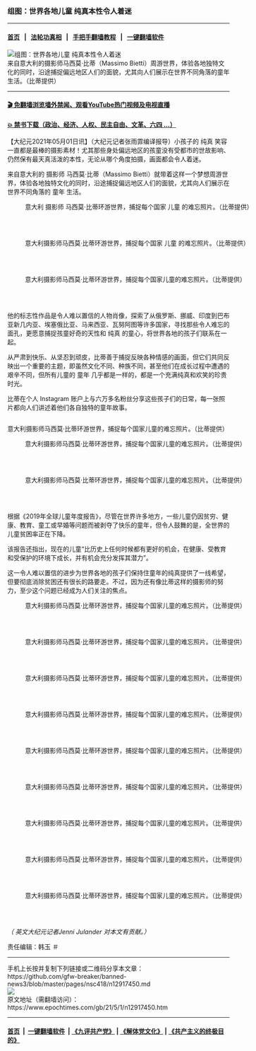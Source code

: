 ### 组图：世界各地儿童 纯真本性令人着迷
------------------------

#### [首页](https://github.com/gfw-breaker/banned-news3/blob/master/README.md) &nbsp;&nbsp;|&nbsp;&nbsp; [法轮功真相](https://github.com/begood0513/basic/blob/master/README.md)  &nbsp;&nbsp;|&nbsp;&nbsp; [手把手翻墙教程](https://github.com/gfw-breaker/guides/wiki)  &nbsp;&nbsp;|&nbsp;&nbsp; [一键翻墙软件](https://github.com/gfw-breaker/nogfw/blob/master/README.md)  



<div><img alt="组图：世界各地儿童 纯真本性令人着迷" class="attachment-djy_600_400 size-djy_600_400 wp-post-image" src="https://i.epochtimes.com/assets/uploads/2021/05/id12917464-childhood-face-1200x720-600x400.jpg"/>
<div class="caption">
 来自意大利的摄影师马西莫·比蒂（Massimo Bietti）周游世界，体验各地独特文化的同时，沿途捕捉偏远地区人们的面貌，尤其向人们展示在世界不同角落的童年生活。（比蒂提供）
</div></div><hr/>

#### [ 🎬  免翻墙浏览墙外禁闻、观看YouTube热门视频及电视直播](https://github.com/gfw-breaker/HelloWorld)

#### [ 💥  禁书下载（政治、经济、人权、民主自由、文革、六四 ...）](https://github.com/gfw-breaker/books/blob/master/README.md)

<div><p>
 【大纪元2021年05月01日讯】（大纪元记者张雨霏编译报导）小孩子的
 <ok href="https://www.epochtimes.com/gb/tag/%E7%BA%AF%E7%9C%9F.html">
  纯真
 </ok>
 笑容一直都是最棒的摄影素材！尤其那些身处偏远地区的孩童没有受都市的世故影响、仍然保有最天真活泼的本性，无论从哪个角度拍摄，画面都会令人着迷。
</p>
<p>
 来自意大利的
 <ok href="https://www.epochtimes.com/gb/tag/%E6%91%84%E5%BD%B1%E5%B8%88.html">
  摄影师
 </ok>
 马西莫·比蒂（Massimo Bietti）就带着这样一个梦想周游世界，体验各地独特文化的同时，沿途捕捉偏远地区人们的面貌，尤其向人们展示在世界不同角落的
 <ok href="https://www.epochtimes.com/gb/tag/%E7%AB%A5%E5%B9%B4.html">
  童年
 </ok>
 生活。
</p>
<figure aria-describedby="caption-attachment-12917470" class="wp-caption aligncenter" id="attachment_12917470" style="width: 602px">
 <ok href="https://i.epochtimes.com/assets/uploads/2021/05/id12917470-ET-Massimo-Bietti-childhood-14.jpeg" target="_blank">
  <img alt="" class="wp-image-12917470" src="https://i.epochtimes.com/assets/uploads/2021/05/id12917470-ET-Massimo-Bietti-childhood-14.jpeg"/>
 </ok>
 <br/><figcaption class="wp-caption-text" id="caption-attachment-12917470">
  意大利
  <ok href="https://www.epochtimes.com/gb/tag/%E6%91%84%E5%BD%B1%E5%B8%88.html">
   摄影师
  </ok>
  马西莫·比蒂环游世界，捕捉每个国家
  <ok href="https://www.epochtimes.com/gb/tag/%E5%84%BF%E7%AB%A5.html">
   儿童
  </ok>
  的难忘照片。（比蒂提供）
 </figcaption><br/>
</figure><br/>
<figure aria-describedby="caption-attachment-12917472" class="wp-caption aligncenter" id="attachment_12917472" style="width: 602px">
 <ok href="https://i.epochtimes.com/assets/uploads/2021/05/id12917472-ET-Massimo-Bietti-childhood-10.jpeg" target="_blank">
  <img alt="" class="wp-image-12917472" src="https://i.epochtimes.com/assets/uploads/2021/05/id12917472-ET-Massimo-Bietti-childhood-10.jpeg"/>
 </ok>
 <br/><figcaption class="wp-caption-text" id="caption-attachment-12917472">
  意大利摄影师马西莫·比蒂环游世界，捕捉每个国家
  <ok href="https://www.epochtimes.com/gb/tag/%E5%84%BF%E7%AB%A5.html">
   儿童
  </ok>
  的难忘照片。（比蒂提供）
 </figcaption><br/>
</figure><br/>
<figure aria-describedby="caption-attachment-12917467" class="wp-caption aligncenter" id="attachment_12917467" style="width: 602px">
 <ok href="https://i.epochtimes.com/assets/uploads/2021/05/id12917467-ET-Massimo-Bietti-childhood-4.jpeg" target="_blank">
  <img alt="" class="wp-image-12917467" src="https://i.epochtimes.com/assets/uploads/2021/05/id12917467-ET-Massimo-Bietti-childhood-4.jpeg"/>
 </ok>
 <br/><figcaption class="wp-caption-text" id="caption-attachment-12917467">
  意大利摄影师马西莫·比蒂环游世界，捕捉每个国家儿童的难忘照片。（比蒂提供）
 </figcaption><br/>
</figure><br/>
<p>
 他的标志性作品是令人难以置信的人物肖像，探索了从俄罗斯、挪威、印度到巴布亚新几内亚、埃塞俄比亚、马来西亚、瓦努阿图等许多国家，寻找那些令人难忘的面孔，更愿意捕捉孩童好奇的天性和
 <ok href="https://www.epochtimes.com/gb/tag/%E7%BA%AF%E7%9C%9F.html">
  纯真
 </ok>
 的童心，将世界各地的孩子们联系在一起。
</p>
<p>
 从严肃到快乐、从坚忍到顽皮，比蒂善于捕捉反映各种情感的画面，但它们共同反映出一个重要的主题，即虽然文化不同、种族不同，甚至他们在成长过程中遭遇的艰辛不同，但所有儿童的
 <ok href="https://www.epochtimes.com/gb/tag/%E7%AB%A5%E5%B9%B4.html">
  童年
 </ok>
 几乎都是一样的，都是一个充满纯真和欢笑的珍贵时光。
</p>
<p>
 比蒂在个人
 <ok href="https://www.instagram.com/maxxetto/">
  Instagram
 </ok>
 账户上与六万多名粉丝分享这些孩子们的日常，每一张照片都向人们讲述着他们各自独特的童年故事。
</p>
<p>
 <ok href="https://i.epochtimes.com/assets/uploads/2021/05/id12917474-ET-Massimo-Bietti-childhood-16.jpeg">
  <img alt="" class="wp-image-12917474 aligncenter" src="https://i.epochtimes.com/assets/uploads/2021/05/id12917474-ET-Massimo-Bietti-childhood-16.jpeg"/>
 </ok>
</p>
<p>
 意大利摄影师马西莫·比蒂环游世界，捕捉每个国家儿童的难忘照片。（比蒂提供）
</p>
<figure aria-describedby="caption-attachment-12917473" class="wp-caption aligncenter" id="attachment_12917473" style="width: 602px">
 <ok href="https://i.epochtimes.com/assets/uploads/2021/05/id12917473-ET-Massimo-Bietti-childhood-11.jpeg" target="_blank">
  <img alt="" class="wp-image-12917473" src="https://i.epochtimes.com/assets/uploads/2021/05/id12917473-ET-Massimo-Bietti-childhood-11.jpeg"/>
 </ok>
 <br/><figcaption class="wp-caption-text" id="caption-attachment-12917473">
  意大利摄影师马西莫·比蒂环游世界，捕捉每个国家儿童的难忘照片。（比蒂提供）
 </figcaption><br/>
</figure><br/>
<figure aria-describedby="caption-attachment-12917469" class="wp-caption aligncenter" id="attachment_12917469" style="width: 600px">
 <ok href="https://i.epochtimes.com/assets/uploads/2021/05/id12917469-ET-Massimo-Bietti-childhood-6.jpeg" target="_blank">
  <img alt="" class="wp-image-12917469" src="https://i.epochtimes.com/assets/uploads/2021/05/id12917469-ET-Massimo-Bietti-childhood-6.jpeg"/>
 </ok>
 <br/><figcaption class="wp-caption-text" id="caption-attachment-12917469">
  意大利摄影师马西莫·比蒂环游世界，捕捉每个国家儿童的难忘照片。（比蒂提供）
 </figcaption><br/>
</figure><br/>
<p>
 根据《2019年全球儿童年度报告》，尽管在世界许多地方，一些儿童仍因贫穷、健康、教育、童工或早婚等问题而被剥夺了快乐的童年，但令人鼓舞的是，全世界的儿童贫困率正在下降。
</p>
<p>
 该报告还指出，现在的儿童“比历史上任何时候都有更好的机会，在健康、受教育和受保护的环境下成长，并有机会充分发挥其潜力”。
</p>
<p>
 这一令人难以置信的进步为世界各地的孩子们保持住童年的纯真提供了一线希望，但要彻底消除贫困还有很长的路要走。不过，因为还有像比蒂这样的摄影师的努力，至少这个问题已经成为人们关注的焦点。
</p>
<figure aria-describedby="caption-attachment-12917471" class="wp-caption aligncenter" id="attachment_12917471" style="width: 602px">
 <ok href="https://i.epochtimes.com/assets/uploads/2021/05/id12917471-ET-Massimo-Bietti-childhood-8.jpeg" target="_blank">
  <img alt="" class="wp-image-12917471" src="https://i.epochtimes.com/assets/uploads/2021/05/id12917471-ET-Massimo-Bietti-childhood-8.jpeg"/>
 </ok>
 <br/><figcaption class="wp-caption-text" id="caption-attachment-12917471">
  意大利摄影师马西莫·比蒂环游世界，捕捉每个国家儿童的难忘照片。（比蒂提供）
 </figcaption><br/>
</figure><br/>
<figure aria-describedby="caption-attachment-12917468" class="wp-caption aligncenter" id="attachment_12917468" style="width: 600px">
 <ok href="https://i.epochtimes.com/assets/uploads/2021/05/id12917468-ET-Massimo-Bietti-childhood-5.jpeg" target="_blank">
  <img alt="" class="wp-image-12917468" src="https://i.epochtimes.com/assets/uploads/2021/05/id12917468-ET-Massimo-Bietti-childhood-5.jpeg"/>
 </ok>
 <br/><figcaption class="wp-caption-text" id="caption-attachment-12917468">
  意大利摄影师马西莫·比蒂环游世界，捕捉每个国家儿童的难忘照片。（比蒂提供）
 </figcaption><br/>
</figure><br/>
<figure aria-describedby="caption-attachment-12917465" class="wp-caption aligncenter" id="attachment_12917465" style="width: 601px">
 <ok href="https://i.epochtimes.com/assets/uploads/2021/05/id12917465-ET-Massimo-Bietti-childhood-2.jpeg" target="_blank">
  <img alt="" class="wp-image-12917465" src="https://i.epochtimes.com/assets/uploads/2021/05/id12917465-ET-Massimo-Bietti-childhood-2.jpeg"/>
 </ok>
 <br/><figcaption class="wp-caption-text" id="caption-attachment-12917465">
  意大利摄影师马西莫·比蒂环游世界，捕捉每个国家儿童的难忘照片。（比蒂提供）
 </figcaption><br/>
</figure><br/>
<figure aria-describedby="caption-attachment-12917466" class="wp-caption aligncenter" id="attachment_12917466" style="width: 601px">
 <ok href="https://i.epochtimes.com/assets/uploads/2021/05/id12917466-ET-Massimo-Bietti-childhood-3.jpeg" target="_blank">
  <img alt="" class="wp-image-12917466" src="https://i.epochtimes.com/assets/uploads/2021/05/id12917466-ET-Massimo-Bietti-childhood-3.jpeg"/>
 </ok>
 <br/><figcaption class="wp-caption-text" id="caption-attachment-12917466">
  意大利摄影师马西莫·比蒂环游世界，捕捉每个国家儿童的难忘照片。（比蒂提供）
 </figcaption><br/>
</figure><br/>
<figure aria-describedby="caption-attachment-12917477" class="wp-caption aligncenter" id="attachment_12917477" style="width: 602px">
 <ok href="https://i.epochtimes.com/assets/uploads/2021/05/id12917477-ET-Massimo-Bietti-childhood-7.jpeg" target="_blank">
  <img alt="" class="wp-image-12917477" src="https://i.epochtimes.com/assets/uploads/2021/05/id12917477-ET-Massimo-Bietti-childhood-7.jpeg"/>
 </ok>
 <br/><figcaption class="wp-caption-text" id="caption-attachment-12917477">
  意大利摄影师马西莫·比蒂环游世界，捕捉每个国家儿童的难忘照片。（比蒂提供）
 </figcaption><br/>
</figure><br/>
<figure aria-describedby="caption-attachment-12917478" class="wp-caption aligncenter" id="attachment_12917478" style="width: 601px">
 <ok href="https://i.epochtimes.com/assets/uploads/2021/05/id12917478-ET-Massimo-Bietti-childhood-12.jpeg" target="_blank">
  <img alt="" class="wp-image-12917478" src="https://i.epochtimes.com/assets/uploads/2021/05/id12917478-ET-Massimo-Bietti-childhood-12.jpeg"/>
 </ok>
 <br/><figcaption class="wp-caption-text" id="caption-attachment-12917478">
  意大利摄影师马西莫·比蒂环游世界，捕捉每个国家儿童的难忘照片。（比蒂提供）
 </figcaption><br/>
</figure><br/>
<figure aria-describedby="caption-attachment-12917479" class="wp-caption aligncenter" id="attachment_12917479" style="width: 602px">
 <ok href="https://i.epochtimes.com/assets/uploads/2021/05/id12917479-ET-Massimo-Bietti-childhood-18.jpeg" target="_blank">
  <img alt="" class="wp-image-12917479" src="https://i.epochtimes.com/assets/uploads/2021/05/id12917479-ET-Massimo-Bietti-childhood-18.jpeg"/>
 </ok>
 <br/><figcaption class="wp-caption-text" id="caption-attachment-12917479">
  意大利摄影师马西莫·比蒂环游世界，捕捉每个国家儿童的难忘照片。（比蒂提供）
 </figcaption><br/>
</figure><br/>
<figure aria-describedby="caption-attachment-12917480" class="wp-caption aligncenter" id="attachment_12917480" style="width: 600px">
 <ok href="https://i.epochtimes.com/assets/uploads/2021/05/id12917480-ET-Massimo-Bietti-childhood-19.jpeg" target="_blank">
  <img alt="" class="wp-image-12917480" src="https://i.epochtimes.com/assets/uploads/2021/05/id12917480-ET-Massimo-Bietti-childhood-19.jpeg"/>
 </ok>
 <br/><figcaption class="wp-caption-text" id="caption-attachment-12917480">
  意大利摄影师马西莫·比蒂环游世界，捕捉每个国家儿童的难忘照片。（比蒂提供）
 </figcaption><br/>
</figure><br/>
<figure aria-describedby="caption-attachment-12917476" class="wp-caption aligncenter" id="attachment_12917476" style="width: 602px">
 <ok href="https://i.epochtimes.com/assets/uploads/2021/05/id12917476-ET-Massimo-Bietti-childhood-9.jpeg" target="_blank">
  <img alt="" class="wp-image-12917476" src="https://i.epochtimes.com/assets/uploads/2021/05/id12917476-ET-Massimo-Bietti-childhood-9.jpeg"/>
 </ok>
 <br/><figcaption class="wp-caption-text" id="caption-attachment-12917476">
  意大利摄影师马西莫·比蒂环游世界，捕捉每个国家儿童的难忘照片。（比蒂提供）
 </figcaption><br/>
</figure><br/>
<p>
 <em>
  （
 </em>
 <em>
  英文大纪元记者Jenni Julander
 </em>
 <em>
  对本文有贡献。）
 </em>
</p>
<p>
 责任编辑：韩玉 ＃
</p>
</div>
<hr/>
手机上长按并复制下列链接或二维码分享本文章：<br/>
https://github.com/gfw-breaker/banned-news3/blob/master/pages/nsc418/n12917450.md <br/>
<a href='https://github.com/gfw-breaker/banned-news3/blob/master/pages/nsc418/n12917450.md'><img src='https://github.com/gfw-breaker/banned-news3/blob/master/pages/nsc418/n12917450.md.png'/></a> <br/>
原文地址（需翻墙访问）：https://www.epochtimes.com/gb/21/5/1/n12917450.htm


------------------------
#### [首页](https://github.com/gfw-breaker/banned-news3/blob/master/README.md) &nbsp;|&nbsp; [一键翻墙软件](https://github.com/gfw-breaker/nogfw/blob/master/README.md) &nbsp;| [《九评共产党》](https://github.com/gfw-breaker/9ping.md/blob/master/README.md#九评之一评共产党是什么) | [《解体党文化》](https://github.com/gfw-breaker/jtdwh.md/blob/master/README.md) | [《共产主义的终极目的》](https://github.com/gfw-breaker/gczydzjmd.md/blob/master/README.md)


<img src='http://gfw-breaker.win/banned-news3/pages/nsc418/n12917450.md' width='0px' height='0px'/>
